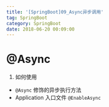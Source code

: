 ```yaml
---
title: '[SpringBoot]09_Async异步调用'
tag: SpringBoot
category: SpringBoot
date: 2018-06-20 00:09:00
---
```


# @Async


1. 如何使用

-  `@Async` 修饰的异步执行方法
- Application 入口文件 `@EnableAsync`
